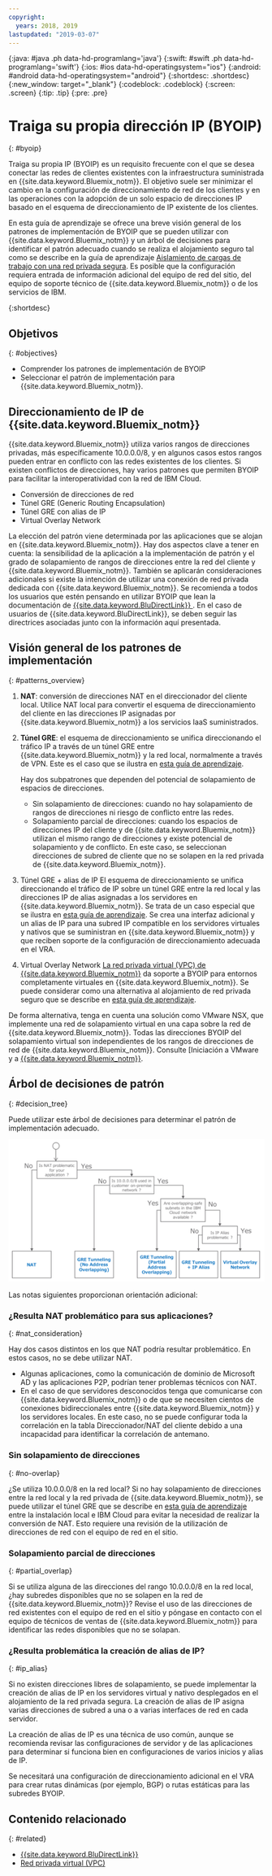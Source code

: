 ```yaml
---
copyright:
  years: 2018, 2019
lastupdated: "2019-03-07"
---
```


{:java: #java .ph data-hd-programlang='java'}
{:swift: #swift .ph data-hd-programlang='swift'}
{:ios: #ios data-hd-operatingsystem="ios"}
{:android: #android data-hd-operatingsystem="android"}
{:shortdesc: .shortdesc}
{:new_window: target="_blank"}
{:codeblock: .codeblock}
{:screen: .screen}
{:tip: .tip}
{:pre: .pre}

# Traiga su propia dirección IP (BYOIP)
{: #byoip}

Traiga su propia IP (BYOIP) es un requisito frecuente con el que se desea conectar las redes de clientes existentes con la infraestructura suministrada en {{site.data.keyword.Bluemix_notm}}. El objetivo suele ser minimizar el cambio en la configuración de direccionamiento de red de los clientes y en las operaciones con la adopción de un solo espacio de direcciones IP basado en el esquema de direccionamiento de IP existente de los clientes.

En esta guía de aprendizaje se ofrece una breve visión general de los patrones de implementación de BYOIP que se pueden utilizar con {{site.data.keyword.Bluemix_notm}} y un árbol de decisiones para identificar el patrón adecuado cuando se realiza el alojamiento seguro tal como se describe en la guía de aprendizaje [Aislamiento de cargas de trabajo con una red privada segura](https://{DomainName}/docs/tutorials?topic=solution-tutorials-secure-network-enclosure#isolate-workloads-with-a-secure-private-network). Es posible que la configuración requiera entrada de información adicional del equipo de red del sitio, del equipo de soporte técnico de {{site.data.keyword.Bluemix_notm}} o de los servicios de IBM.

{:shortdesc}

## Objetivos
{: #objectives}

* Comprender los patrones de implementación de BYOIP
* Seleccionar el patrón de implementación para {{site.data.keyword.Bluemix_notm}}.

## Direccionamiento de IP de {{site.data.keyword.Bluemix_notm}}

{{site.data.keyword.Bluemix_notm}} utiliza varios rangos de direcciones privadas, más específicamente 10.0.0.0/8, y en algunos casos estos rangos pueden entrar en conflicto con las redes existentes de los clientes. Si existen conflictos de direcciones, hay varios patrones que permiten BYOIP para facilitar la interoperatividad con la red de IBM Cloud.

-	Conversión de direcciones de red
-	Túnel GRE (Generic Routing Encapsulation)
-	Túnel GRE con alias de IP
-	Virtual Overlay Network

La elección del patrón viene determinada por las aplicaciones que se alojan en {{site.data.keyword.Bluemix_notm}}. Hay dos aspectos clave a tener en cuenta: la sensibilidad de la aplicación a la implementación de patrón y el grado de solapamiento de rangos de direcciones entre la red del cliente y {{site.data.keyword.Bluemix_notm}}. También se aplicarán consideraciones adicionales si existe la intención de utilizar una conexión de red privada dedicada con {{site.data.keyword.Bluemix_notm}}. Se recomienda a todos los usuarios que estén pensando en utilizar BYOIP que lean la documentación de [{{site.data.keyword.BluDirectLink}}
](https://{DomainName}/docs/infrastructure/direct-link?topic=direct-link-configure-ibm-cloud-direct-link#configure-ibm-cloud-direct-link). En el caso de usuarios de {{site.data.keyword.BluDirectLink}}, se deben seguir las directrices asociadas junto con la información aquí presentada.

## Visión general de los patrones de implementación
{: #patterns_overview}

1. **NAT**: conversión de direcciones NAT en el direccionador del cliente local. Utilice NAT local para convertir el esquema de direccionamiento del cliente en las direcciones IP asignadas por {{site.data.keyword.Bluemix_notm}} a los servicios IaaS suministrados.  
2. **Túnel GRE**: el esquema de direccionamiento se unifica direccionando el tráfico IP a través de un túnel GRE entre {{site.data.keyword.Bluemix_notm}} y la red local, normalmente a través de VPN. Este es el caso que se ilustra en [esta guía de aprendizaje](https://{DomainName}/docs/tutorials?topic=solution-tutorials-configuring-IPSEC-VPN#configuring-IPSEC-VPN). 

   Hay dos subpatrones que dependen del potencial de solapamiento de espacios de direcciones.
     * Sin solapamiento de direcciones: cuando no hay solapamiento de rangos de direcciones ni riesgo de conflicto entre las redes.
     * Solapamiento parcial de direcciones: cuando los espacios de direcciones IP del cliente y de {{site.data.keyword.Bluemix_notm}} utilizan el mismo rango de direcciones y existe potencial de solapamiento y de conflicto. En este caso, se seleccionan direcciones de subred de cliente que no se solapen en la red privada de {{site.data.keyword.Bluemix_notm}}.

3. Túnel GRE + alias de IP
El esquema de direccionamiento se unifica direccionando el tráfico de IP sobre un túnel GRE entre la red local y las direcciones IP de alias asignadas a los servidores en {{site.data.keyword.Bluemix_notm}}. Se trata de un caso especial que se ilustra en [esta guía de aprendizaje](https://{DomainName}/docs/tutorials?topic=solution-tutorials-configuring-IPSEC-VPN#configuring-IPSEC-VPN). Se crea una interfaz adicional y un alias de IP para una subred IP compatible en los servidores virtuales y nativos que se suministran en {{site.data.keyword.Bluemix_notm}} y que reciben soporte de la configuración de direccionamiento adecuada en el VRA.

4. Virtual Overlay Network
[La red privada virtual (VPC) de {{site.data.keyword.Bluemix_notm}}](https://{DomainName}/docs/infrastructure/vpc?topic=vpc-getting-started-with-ibm-cloud-virtual-private-cloud-infrastructure#getting-started-with-ibm-cloud-virtual-private-cloud-infrastructure) da soporte a BYOIP para entornos completamente virtuales en {{site.data.keyword.Bluemix_notm}}. Se puede considerar como una alternativa al alojamiento de red privada seguro que se describe en [esta guía de aprendizaje](https://{DomainName}/docs/tutorials?topic=solution-tutorials-secure-network-enclosure#secure-network-enclosure).

De forma alternativa, tenga en cuenta una solución como VMware NSX, que implemente una red de solapamiento virtual en una capa sobre la red de {{site.data.keyword.Bluemix_notm}}. Todas las direcciones BYOIP del solapamiento virtual son independientes de los rangos de direcciones de red de {{site.data.keyword.Bluemix_notm}}. Consulte [Iniciación a VMware y a [{{site.data.keyword.Bluemix_notm}}](https://{DomainName}/docs/infrastructure/vmware?topic=VMware-getting-started-tutorial#getting-started-with-vmware-and-ibm-cloud).

## Árbol de decisiones de patrón
{: #decision_tree}

Puede utilizar este árbol de decisiones para determinar el patrón de implementación adecuado. 

<p style="text-align: center;">

  ![](images/solution37-byoip/byoipdecision.png)
</p>

Las notas siguientes proporcionan orientación adicional:

### ¿Resulta NAT problemático para sus aplicaciones?
{: #nat_consideration}

Hay dos casos distintos en los que NAT podría resultar problemático. En estos casos, no se debe utilizar NAT. 

- Algunas aplicaciones, como la comunicación de dominio de Microsoft AD y las aplicaciones P2P, podrían tener problemas técnicos con NAT.
- En el caso de que servidores desconocidos tenga que comunicarse con {{site.data.keyword.Bluemix_notm}} o de que se necesiten cientos de conexiones bidireccionales entre {{site.data.keyword.Bluemix_notm}} y los servidores locales. En este caso, no se puede configurar toda la correlación en la tabla Direccionador/NAT del cliente debido a una incapacidad para identificar la correlación de antemano.


### Sin solapamiento de direcciones
{: #no-overlap}

¿Se utiliza 10.0.0.0/8 en la red local? Si no hay solapamiento de direcciones entre la red local y la red privada de {{site.data.keyword.Bluemix_notm}}, se puede utilizar el túnel GRE que se describe en [esta guía de aprendizaje](https://{DomainName}/docs/tutorials?topic=solution-tutorials-configuring-IPSEC-VPN#configuring-IPSEC-VPN) entre la instalación local e IBM Cloud para evitar la necesidad de realizar la conversión de NAT. Esto requiere una revisión de la utilización de direcciones de red con el equipo de red en el sitio. 

### Solapamiento parcial de direcciones
{: #partial_overlap}

Si se utiliza alguna de las direcciones del rango 10.0.0.0/8 en la red local, ¿hay subredes disponibles que no se solapen en la red de {{site.data.keyword.Bluemix_notm}}? Revise el uso de las direcciones de red existentes con el equipo de red en el sitio y póngase en contacto con el equipo de técnicos de ventas de {{site.data.keyword.Bluemix_notm}} para identificar las redes disponibles que no se solapan. 

### ¿Resulta problemática la creación de alias de IP?
{: #ip_alias}

Si no existen direcciones libres de solapamiento, se puede implementar la creación de alias de IP en los servidores virtual y nativo desplegados en el alojamiento de la red privada segura. La creación de alias de IP asigna varias direcciones de subred a una o a varias interfaces de red en cada servidor. 

La creación de alias de IP es una técnica de uso común, aunque se recomienda revisar las configuraciones de servidor y de las aplicaciones para determinar si funciona bien en configuraciones de varios inicios y alias de IP.  

Se necesitará una configuración de direccionamiento adicional en el VRA para crear rutas dinámicas (por ejemplo, BGP) o rutas estáticas para las subredes BYOIP. 

## Contenido relacionado
{: #related}

- [{{site.data.keyword.BluDirectLink}}
]( https://{DomainName}/docs/infrastructure/direct-link?topic=direct-link-configure-ibm-cloud-direct-link#configure-ibm-cloud-direct-link)
- [Red privada virtual (VPC)](https://{DomainName}/docs/infrastructure/vpc?topic=vpc-about-ibm-cloud-virtual-private-cloud-vpc-infrastructure#about-ibm-cloud-virtual-private-cloud-vpc-infrastructure)
